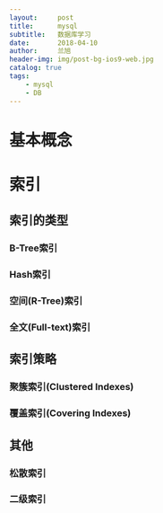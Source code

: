 ```yaml
---
layout:     post
title:      mysql
subtitle:   数据库学习
date:       2018-04-10
author:     兰旭
header-img: img/post-bg-ios9-web.jpg
catalog: true
tags:
    - mysql
    - DB
---
```

# 基本概念

# 索引

## 索引的类型

### B-Tree索引

### Hash索引

### 空间(R-Tree)索引

### 全文(Full-text)索引


## 索引策略

### 聚簇索引(Clustered Indexes)

### 覆盖索引(Covering Indexes)

## 其他

### 松散索引

### 二级索引
